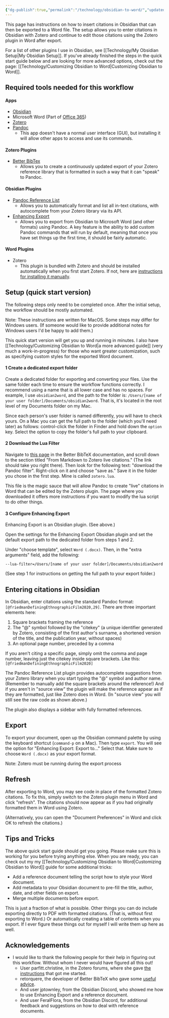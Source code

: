 ```yaml
---
{"dg-publish":true,"permalink":"/technology/obsidian-to-word/","updated":"2024-05-11T08:58:20.522+08:00"}
---
```


This page has instructions on how to insert citations in Obsidian that can then be exported to a Word file. The setup allows you to enter citations in Obsidian with Zotero and continue to edit those citations using the Zotero plugin in Word after export. 

For a list of other plugins I use in Obsidian, see [[Technology/My Obsidian Setup\|My Obsidian Setup]]. If you've already finished the steps in the quick start guide below and are looking for more advanced options, check out the page: [[Technology/Customizing Obsidian to Word\|Customizing Obsidian to Word]].
## Required tools needed for this workflow

#### Apps
- [Obsidian](https://obsidian.md/)
- Microsoft Word (Part of [Office 365](https://www.microsoft.com/en-us/microsoft-365/microsoft-office))
- [Zotero](https://www.zotero.org/)
- [Pandoc](https://pandoc.org/)
	- This app doesn't have a normal user interface (GUI), but installing it will allow other apps to access and use its commands. 
#### Zotero Plugins
- [Better BibTex](https://retorque.re/zotero-better-bibtex/)
	- Allows you to create a continuously updated export of your Zotero reference library that is formatted in such a way that it can "speak" to Pandoc.
#### Obsidian Plugins
- [Pandoc Reference List](https://github.com/mgmeyers/obsidian-pandoc-reference-list)
    - Allows you to automatically format and list all in-text citations, with autocomplete from your Zotero library via its API.
- [Enhancing Export](https://github.com/mokeyish/obsidian-enhancing-export) 
	- Allows you to export from Obsidian to Microsoft Word (and other formats) using Pandoc. A key feature is the ability to add custom Pandoc commands that will run by default, meaning that once you have set things up the first time, it should be fairly automatic.
#### Word Plugins
- Zotero
	- This plugin is bundled with Zotero and should be installed automatically when you first start Zotero. If not, here are [instructions for installing it manually](https://www.zotero.org/support/word_processor_plugin_manual_installation). 

## Setup (quick start version)
The following steps only need to be completed once. After the initial setup, the workflow should be mostly automated.

Note: These instructions are written for MacOS. Some steps may differ for Windows users. (If someone would like to provide additional notes for Windows users I'd be happy to add them.)

This quick start version will get you up and running in minutes. I also have [[Technology/Customizing Obsidian to Word\|a more advanced guide]] (very much a work-in-progress) for those who want greater customization, such as specifying custom styles for the exported Word document.
#### 1 Create a dedicated export folder
Create a dedicated folder for exporting and converting your files. Use the same folder each time to ensure the workflow functions correctly. I recommend using a name that is all lower case and has no spaces. For example, I use `obsidian2word`, and the path to the folder is: `/Users/[name of your user folder]/Documents/obsidian2word`. That is, it's located in the root level of my Documents folder on my Mac. 

Since each person's user folder is named differently, you will have to check yours. On a Mac you can get the full path to the folder (which you'll need later) as follows: control-click the folder in Finder and hold down the `option` key. Select the option to copy the folder's full path to your clipboard.
#### 2 Download the Lua Filter
Navigate to [this page](https://retorque.re/zotero-better-bibtex/exporting/pandoc/#from-markdown-to-zotero-live-citations) in the Better BibTeX documentation, and scroll down to the section titled "From Markdown to Zotero live citations." (The link should take you right there). Then look for the following text: "download the Pandoc filter". Right-click on it and choose "save as." Save it in the folder you chose in the first step. Mine is called `zotero.lua`.

This file is the magic sauce that will allow Pandoc to create "live" citations in Word that can be edited by the Zotero plugin. The page where you downloaded it offers more instructions if you want to modify the lua script to do other things.
#### 3 Configure Enhancing Export
Enhancing Export is an Obsidian plugin. (See above.)

Open the settings for the Enhancing Export Obsidian plugin and set the default export path to the dedicated folder from steps 1 and 2.

Under "choose template", select `Word (.docx)`. Then, in the "extra arguments" field, add the following:

```
--lua-filter=/Users/[name of your user folder]/Documents/obsidian2word 
```

(See step 1 for instructions on getting the full path to your export folder.)
## Entering citations in Obsidian
In Obsidian, enter citations using the standard Pandoc format:`[@friedmanDefiningEthnographicFilm2020,29]`. There are three important elements here: 
1. Square brackets framing the reference
2. The "@" symbol followed by the "citekey" (a unique identifier generated by Zotero, consisting of the first author's surname, a shortened version of the title, and the publication year, without spaces)
3. An optional page number, preceded by a comma

If you aren't citing a specific page, simply omit the comma and page number, leaving just the citekey inside square brackets. Like this: `[@friedmanDefiningEthnographicFilm2020]`

The Pandoc Reference List plugin provides autocomplete suggestions from your Zotero library when you start typing the "@" symbol and author name. (Remember to manually add the square brackets around the reference!) And if you aren't in "source view" the plugin will make the reference appear as if they are formatted, just like Zotero does in Word. (In "source view" you will still see the raw code as shown above.)

The plugin also displays a sidebar with fully formatted references.
## Export
To export your document, open up the Obsidian command palette by using the keyboard shortcut (`command-p` on a Mac). Then type `export`. You will see the option for "Enhancing Export: Export to..." Select that. Make sure to choose `Word (.docx)`  as your export format. 

Note: Zotero must be running during the export process
## Refresh
After exporting to Word, you may see code in place of the formatted Zotero citations. To fix this, simply switch to the Zotero plugin menu in Word and click "refresh". The citations should now appear as if you had originally formatted them in Word using Zotero.

(Alternatively, you can open the "Document Preferences" in Word and click OK to refresh the citations.)
## Tips and Tricks
The above quick start guide should get you going. Please make sure this is working for you before trying anything else. When you are ready, you can check out my my [[Technology/Customizing Obsidian to Word\|Customizing Obsidian to Word]] guide for some additional tricks:
-  Add a reference document telling the script how to style your Word document. 
-  Add metadata to your Obsidian document to pre-fill the title, author, date, and other fields on export.
-  Merge multiple documents before export.

This is just a fraction of what is possible. Other things you can do include exporting directly to PDF with formatted citations. (That is, without first exporting to Word.) Or automatically creating a table of contents when you export. If I ever figure these things out for myself I will write them up here as well.
## Acknowledgements
- I would like to thank the following people for their help in figuring out this workflow. Without whom I never would have figured all this out!
	- User parfitt.christine, in the Zotero forums, where she gave [the instructions](https://forums.zotero.org/discussion/comment/407793/#Comment_407793) that got me started.
	- retorquere, the developer of Better BibTeX who gave some [useful advice](https://github.com/retorquere/zotero-better-bibtex/discussions/2873).
	- And user jptownley, from the Obsidian Discord, who showed me how to use Enhancing Export and a reference document.
	- And user FeralFlora, from the Obsidian Discord, for additional feedback and suggestions on how to deal with reference documents.
